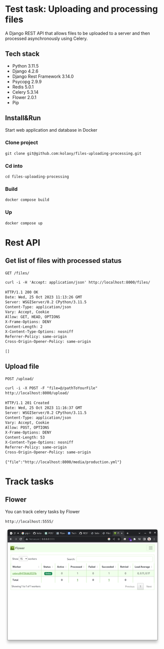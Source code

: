 # Test task: Uploading and processing files

A Django REST API that allows files to be uploaded to a server and then processed asynchronously using Celery.

## Tech stack

- Python 3.11.5
- Django 4.2.6
- Django Rest Framework 3.14.0
- Psycopg 2.9.9
- Redis 5.0.1
- Celery 5.3.14
- Flower 2.0.1
- Pip

## Install&Run

Start web application and database in Docker

### Clone project

```commandline
git clone git@github.com:kolaxy/files-uploading-processing.git
```

### Cd into

```commandline
cd files-uploading-processing
```

### Build

```commandline
docker compose build
```

### Up

```commandline
docker compose up
```

# Rest API
    
## Get list of files with processed status

`GET /files/`

    curl -i -H 'Accept: application/json' http://localhost:8000/files/

    HTTP/1.1 200 OK
    Date: Wed, 25 Oct 2023 11:13:26 GMT
    Server: WSGIServer/0.2 CPython/3.11.5
    Content-Type: application/json
    Vary: Accept, Cookie
    Allow: GET, HEAD, OPTIONS
    X-Frame-Options: DENY
    Content-Length: 2
    X-Content-Type-Options: nosniff
    Referrer-Policy: same-origin
    Cross-Origin-Opener-Policy: same-origin

    []


## Upload file

`POST /upload/`

    curl -i -X POST -F "file=@/pathToYourFile" http://localhost:8000/upload/

    HTTP/1.1 201 Created
    Date: Wed, 25 Oct 2023 11:16:37 GMT
    Server: WSGIServer/0.2 CPython/3.11.5
    Content-Type: application/json
    Vary: Accept, Cookie
    Allow: POST, OPTIONS
    X-Frame-Options: DENY
    Content-Length: 53
    X-Content-Type-Options: nosniff
    Referrer-Policy: same-origin
    Cross-Origin-Opener-Policy: same-origin

    {"file":"http://localhost:8000/media/production.yml"}


# Track tasks

## Flower 

You can track celery tasks by Flower

`http://localhost:5555/`

![Alt text](flower.png)